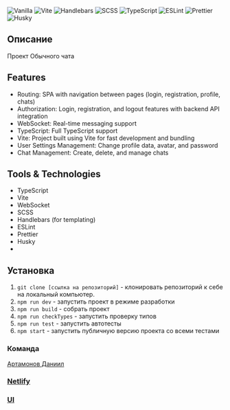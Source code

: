 ![Vanilla](https://img.shields.io/badge/Vanilla-000000?style=for-the-badge&logo=vanilla&logoColor=white)
![Vite](https://img.shields.io/badge/Vite-4B4B4B?style=for-the-badge&logo=vite&logoColor=646CFF)
![Handlebars](https://img.shields.io/badge/Handlebars.js-f0772b?style=for-the-badge&logo=handlebarsdotjs&logoColor=white)
![SCSS](https://img.shields.io/badge/SCSS-CC6633?style=for-the-badge&logo=scss&logoColor=white)
![TypeScript](https://img.shields.io/badge/TypeScript-3178C6?style=for-the-badge&logo=typescript&logoColor=white)
![ESLint](https://img.shields.io/badge/ESLint-4B4B4B?style=for-the-badge&logo=eslint&logoColor=white)
![Prettier](https://img.shields.io/badge/Prettier-4B4B4B?style=for-the-badge&logo=prettier&logoColor=white)
![Husky](https://img.shields.io/badge/Husky-4B4B4B?style=for-the-badge&logo=husky&logoColor=white)

## Описание

Проект Обычного чата

## Features

- Routing: SPA with navigation between pages (login, registration, profile, chats)
- Authorization: Login, registration, and logout features with backend API integration
- WebSocket: Real-time messaging support
- TypeScript: Full TypeScript support
- Vite: Project built using Vite for fast development and bundling
- User Settings Management: Change profile data, avatar, and password
- Chat Management: Create, delete, and manage chats

## Tools & Technologies

- TypeScript
- Vite
- WebSocket
- SCSS
- Handlebars (for templating)
- ESLint
- Prettier
- Husky
-

## Установка

1. `git clone [ссылка на репозиторий]` - клонировать репозиторий к себе на локальный компьютер.
2. `npm run dev` - запустить проект в режиме разработки
3. `npm run build` - собрать проект
4. `npm run checkTypes` - запустить проверку типов
5. `npm run test` - запустить автотесты
6. `npm start` - запустить публичную версию проекта со всеми тестами

### **Команда**

[Артамонов Даниил](https://github.com/shamemask)

### [**Netlify**](https://eclectic-empanada-c80e22.netlify.app)

### [UI](./ui/README.md)
